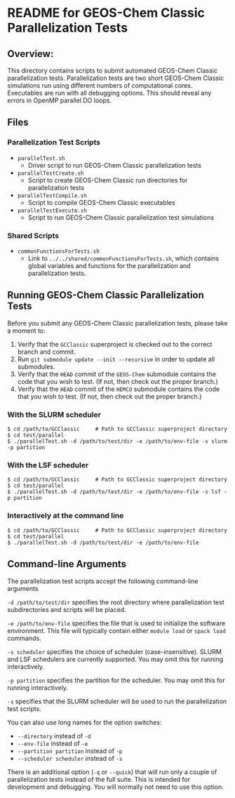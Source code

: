 # README for GEOS-Chem Classic Parallelization Tests

## Overview:

This directory contains scripts to submit automated GEOS-Chem Classic parallelization tests.  Parallelization tests are two short GEOS-Chem Classic simulations run using different numbers of computational cores.  Executables are run with all debugging options.  This should reveal any errors in OpenMP parallel DO loops.

## Files

### Parallelization Test Scripts

- `parallelTest.sh`
  - Driver script to run GEOS-Chem Classic parallelization tests
- `parallelTestCreate.sh`
  - Script to create GEOS-Chem Classic run directories for parallelization tests
- `parallelTestCompile.sh`
  - Script to compile GEOS-Chem Classic executables
- `parallelTestExecute.sh`
   - Script to run GEOS-Chem Classic parallelization test simulations

### Shared Scripts

- `commonFunctionsForTests.sh`
  - Link to `../../shared/commonFunctionsForTests.sh`, which contains global variables and functions for the parallelization and parallelization tests.

## Running GEOS-Chem Classic Parallelization Tests

Before you submit any GEOS-Chem Classic parallelization tests, please take a moment to:

1. Verify that the `GCClassic` superproject is checked out to the correct branch and commit.
2. Run `git submodule update --init --recursive` in order to update all submodules.
3. Verify that the `HEAD` commit of the `GEOS-Chem` submodule contains the code that you wish to test. (If not, then check out the proper branch.)
4. Verify that the `HEAD` commit of the `HEMCO` submodule contains the code that you wish to test. (If not, then check out the proper branch.)

### With the SLURM scheduler

```console
$ cd /path/to/GCClassic     # Path to GCClassic superproject directory
$ cd test/parallel
$ ./parallelTest.sh -d /path/to/test/dir -e /path/to/env-file -s slurm -p partition
```

### With the LSF scheduler

```console
$ cd /path/to/GCClassic     # Path to GCClassic superproject directory
$ cd test/parallel
$ ./parallelTest.sh -d /path/to/test/dir -e /path/to/env-file -s lsf -p partition
```

### Interactively at the command line

```console
$ cd /path/to/GCClassic     # Path to GCClassic superproject directory
$ cd test/parallel
$ ./parallelTest.sh -d /path/to/test/dir -e /path/to/env-file
```

## Command-line Arguments

The parallelization test scripts accept the following command-line arguments

`-d /path/to/test/dir` specifies the root directory where parallelization test subdirectories and scripts will be placed.

`-e /path/to/env-file` specifies the file that is used to initialize the software environment.  This file will typically contain either `module load` or `spack load` commands.

`-s scheduler` specifies the choice of scheduler (case-insensitive). SLURM and LSF schedulers are currently supported.  You may omit this for running interactively.

`-p partition` specifies the partition for the scheduler.  You may omit this for running interactively.

`-s` specifies that the SLURM scheduler will be used to run the parallelization test scripts.

You can also use long names for the option switches:
- `--directory` instead of `-d`
- `--env-file` instead of `-e`
- `--partition partition` instead of `-p`
- `--scheduler scheduler` instead of `-s`

There is an additional option (`-q` or `--quick`) that will run only a couple of parallelization tests instead of the full suite.  This is intended for development and debugging.  You will normally not need to use this option.

